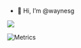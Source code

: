 - 👋 Hi, I’m @waynesg

<img src= "https://github-readme-stats.vercel.app/api?username=waynesg&include_all_commits=true&count_private=false&bg_color=bec23f&title_color=fff&text_color=fff">

<!---
waynesg/waynesg is a ✨ special ✨ repository because its `README.md` (this file) appears on your GitHub profile.
You can click the Preview link to take a look at your changes.
--->
![Metrics](https://metrics.lecoq.io/waynesg?template=classic&isocalendar=1&gists=1&followup=1&languages=1&introduction=1&isocalendar.duration=half-year&languages.limit=8&languages.sections=most-used&languages.colors=github&languages.threshold=0%25&languages.indepth=false&languages.analysis.timeout=15&languages.categories=markup%2C%20programming&languages.recent.categories=markup%2C%20programming&languages.recent.load=300&languages.recent.days=14&introduction.title=true&followup.sections=repositories&config.timezone=Asia%2FShanghai)

